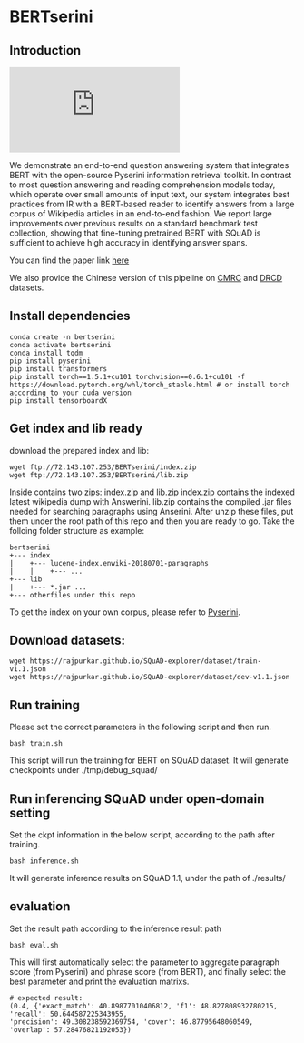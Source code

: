 # BERTserini

## Introduction

![Image of BERTserini](https://github.com/rsvp-ai/bertserini/blob/master/architecture.pdf?raw=true)

We demonstrate an end-to-end question answering system that integrates BERT with the open-source Pyserini information retrieval toolkit. In contrast to most question answering and reading comprehension models today, which operate over small amounts of input text, our system integrates best practices from IR with a BERT-based reader to identify answers from a large corpus of Wikipedia articles in an end-to-end fashion. We report large improvements over previous results on a standard benchmark test collection, showing that fine-tuning pretrained BERT with SQuAD is sufficient to achieve high accuracy in identifying answer spans.

You can find the paper link [here](https://www.aclweb.org/anthology/N19-4013/)

We also provide the Chinese version of this pipeline on [CMRC](https://github.com/ymcui/cmrc2018) and [DRCD](https://github.com/DRCKnowledgeTeam/DRCD) datasets.

## Install dependencies

```
conda create -n bertserini
conda activate bertserini
conda install tqdm
pip install pyserini
pip install transformers 
pip install torch==1.5.1+cu101 torchvision==0.6.1+cu101 -f https://download.pytorch.org/whl/torch_stable.html # or install torch according to your cuda version
pip install tensorboardX
```

## Get index and lib ready

download the prepared index and lib:
```
wget ftp://72.143.107.253/BERTserini/index.zip
wget ftp://72.143.107.253/BERTserini/lib.zip
````
Inside contains two zips: index.zip and lib.zip
index.zip contains the indexed latest wikipedia dump with Answerini.
lib.zip contains the compiled .jar files needed for searching paragraphs using Anserini.
After unzip these files, put them under the root path of this repo and then you are ready to go.
Take the folloing folder structure as example:
```
bertserini
+--- index
|    +--- lucene-index.enwiki-20180701-paragraphs
|    |    +--- ...
+--- lib
|    +--- *.jar ...
+--- otherfiles under this repo
```

To get the index on your own corpus, please refer to [Pyserini](https://github.com/castorini/pyserini).

## Download datasets:

```
wget https://rajpurkar.github.io/SQuAD-explorer/dataset/train-v1.1.json
wget https://rajpurkar.github.io/SQuAD-explorer/dataset/dev-v1.1.json
```

## Run training
Please set the correct parameters in the following script and then run.
```
bash train.sh
```
This script will run the training for BERT on SQuAD dataset.
It will generate checkpoints under ./tmp/debug_squad/

## Run inferencing SQuAD under open-domain setting
Set the ckpt information in the below script, according to the path after training.
```
bash inference.sh
```
It will generate inference results on SQuAD 1.1, under the path of ./results/

## evaluation
Set the result path according to the inference result path
```
bash eval.sh
```
This will first automatically select the parameter to aggregate paragraph score (from Pyserini) and phrase score (from BERT), and finally select the best parameter and print the evaluation matrixs.
```
# expected result:
(0.4, {'exact_match': 40.89877010406812, 'f1': 48.827808932780215, 'recall': 50.644587225343955, 
'precision': 49.308238592369754, 'cover': 46.87795648060549, 'overlap': 57.28476821192053})
```
